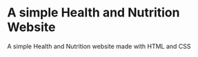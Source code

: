 # A simple Health and Nutrition Website
A simple Health and Nutrition website made with HTML and CSS
